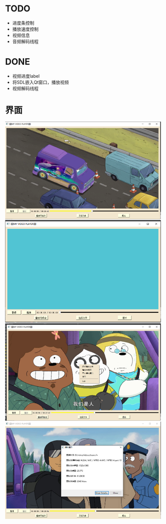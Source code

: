 # TODO 
- 进度条控制
- 播放速度控制
- 视频信息
- 音频解码线程

# DONE
- 视频进度label
- 将SDL嵌入Qt窗口，播放视频
- 视频解码线程


# 界面
![](./picture/playing.png)
![](./picture/screen.png)
![](./picture/setting.png)
![](./picture/video_msg.png)
